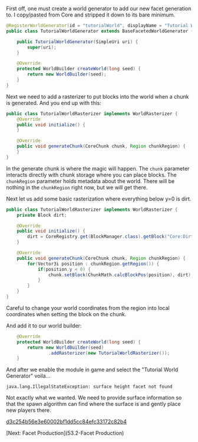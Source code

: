 First off, one must create a world generator to add our new facet generation to.  I copy/pasted from Core and stripped it down to its bare minimum.

```java
@RegisterWorldGenerator(id = "tutorialWorld", displayName = "Tutorial World")
public class TutorialWorldGenerator extends BaseFacetedWorldGenerator {

    public TutorialWorldGenerator(SimpleUri uri) {
        super(uri);
    }

    @Override
    protected WorldBuilder createWorld(long seed) {
        return new WorldBuilder(seed);
    }
}
```

Next we need to add a rasterizer to put blocks into the world when a chunk is generated. And you end up with this:

```java
public class TutorialWorldRasterizer implements WorldRasterizer {
    @Override
    public void initialize() {
    }

    @Override
    public void generateChunk(CoreChunk chunk, Region chunkRegion) {
    }
}
```

In the generate chunk is where the magic will happen.  The ```chunk``` parameter interacts directly with chunk storage where you can place blocks.  The ```chunkRegion``` parameter holds metadata about the world.  There will be nothing in the ```chunkRegion``` right now,  but we will get there.

Next let us add some basic rasterization where everything below y=0 is dirt.

```java
public class TutorialWorldRasterizer implements WorldRasterizer {
    private Block dirt;

    @Override
    public void initialize() {
        dirt = CoreRegistry.get(BlockManager.class).getBlock("Core:Dirt");
    }

    @Override
    public void generateChunk(CoreChunk chunk, Region chunkRegion) {
        for(Vector3i position : chunkRegion.getRegion()) {
            if(position.y < 0) {
                chunk.setBlock(ChunkMath.calcBlockPos(position), dirt);
            }
        }
    }
}
```

Careful to change your world coordinates from the region into local coordinates when setting the block on the chunk.

And add it to our world builder:

```java
    @Override
    protected WorldBuilder createWorld(long seed) {
        return new WorldBuilder(seed)
                .addRasterizer(new TutorialWorldRasterizer());
    }
```

And after we enable the module in game and select the "Tutorial World Generator" voila...

```
java.lang.IllegalStateException: surface height facet not found
```

Not exactly what we wanted.  We need to provide surface information so that the spawn algorithm can find where the surface is and gently place new players there.  

[d3c254b56e3e60002bf1dd5cc84efc33172c82b4](commit/d3c254b56e3e60002bf1dd5cc84efc33172c82b4)

[Next: Facet Production](53.2-Facet Production)


